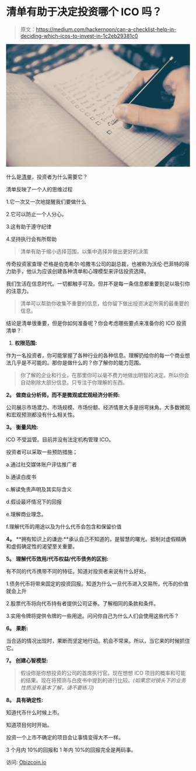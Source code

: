 # 清单有助于决定投资哪个 ICO 吗？

> 原文：<https://medium.com/hackernoon/can-a-checklist-help-in-deciding-which-icos-to-invest-in-1c2eb29381c0>

![](img/e5e4aaf8e7851ca5ba655bcc9b121cb9.png)

什么是[清单](https://hackernoon.com/tagged/checklist)，投资者为什么需要它？

清单反映了一个人的思维过程

1.它一次又一次地提醒我们要做什么

2.它可以防止一个人分心。

3.这有助于遵守纪律

4.坚持执行会有所帮助

> 清单有助于缩小选择范围，以集中选择并做出更好的决策

传奇投资家查理·芒格是伯克希尔·哈撒韦公司的副总裁，也被称为沃伦·巴菲特的得力助手，他认为应该创建各种清单和心理模型来评估投资选择。

我们生活在信息时代。一切都触手可及。但并不是每一条信息都重要到足以吸引你的注意力。

> 清单可以帮助你收集不重要的信息，给你留下做出投资决定所需的最重要的信息。

结论是清单很重要，但是你如何准备呢？你会考虑哪些要点来准备你的 ICO 投资清单？

1.  **权限范围:**

作为一名投资者，你可能掌握了各种行业的各种信息。理解扔给你的每一个商业想法几乎是不可能的。那你是做什么的？你了解你的能力范围。

> 你了解的企业和行业，在那里你可以毫不费力地做出明智的决定。所以你会自动剔除大部分信息，只专注于你理解的东西。

**2。** **做商业分析师，而不是微观或宏观经济分析师:**

公司展示市场潜力、市场规模、市场份额、经济情景大多是拐弯抹角。大多数微观和宏观预测都没有什么相关性。

**3。** **衡量风险:**

ICO 不受监管。目前并没有法定机构管理 ICO。

投资者可以采取一些预防措施；

a.通过社交媒体账户评估推广者

b.通读白皮书

c.解读免责声明及其实际含义

d.假设最坏情况下的回报

e.理解商业理念。

f.理解代币的用途以及为什么代币会包含和保留价值

**4。** **拥有知识上的谦逊:**承认自己不知道的，是智慧的曙光。抵制对虚假精确和虚假确定性的渴望至关重要。

**5。** **理解代币效用/代币权益/代币债务的区别:**

有不同的代币携带不同的特征。知道对投资者来说有什么好处。

1.债务代币将带来固定的投资回报。知道为什么一旦代币进入交易所，代币的价值就会上升

2.股票代币将向代币持有者提供公司证券。了解相同的条款和条件。

3.实用令牌将提供令牌的一些用途。问问你自己为什么人们会使用这些代币？

**6。** **果断:**

当合适的情况出现时，果断而坚定地行动。机会不常来。所以，当它来的时候抓住它。

**7。** **创建心智模型:**

> 假设你是你想投资的公司的首席执行官。现在想想 ICO 项目的概率和可能的结果。现在将预测与白皮书中提到的进行比较。*(如果您对镜头下的业务性质没有基本了解，请不要练习)*

**8。** **具有确定性:**

知道代币什么时候上市。

知道项目何时开始。

投资一个上市不确定的项目会让事情变得大不一样。

3 个月内 10%的回报和 1 年内 10%的回报完全是两码事。

访问: [Obizcoin.io](https://www.obizcoin.io/)